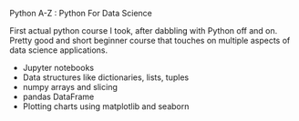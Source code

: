 Python A-Z : Python For Data Science

First actual python course I took, after dabbling with Python off and on. Pretty good and short beginner course that touches on multiple aspects of data science applications.

* Jupyter notebooks
* Data structures like dictionaries, lists, tuples
* numpy arrays and slicing
* pandas DataFrame
* Plotting charts using matplotlib and seaborn
